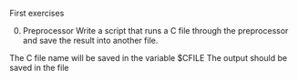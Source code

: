 First exercises

0. Preprocessor 
Write a script that runs a C file through the preprocessor and save the result into another file.

The C file name will be saved in the variable $CFILE
The output should be saved in the file
